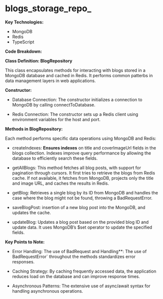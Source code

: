 # blogs_storage_repo_

**Key Technologies:**

- MongoDB
- Redis
- TypeScript

**Code Breakdown:**

**Class Definition: BlogRepository**

This class encapsulates methods for interacting with blogs stored in a MongoDB database and cached in Redis. It performs common patterbs in data management layers in web applications.

**Constructor:**

- Database Connection: The constructor initializes a connection to MongoDB by calling connectToDatabase.

- Redis Connection: The constructor sets up a Redis client using environment variables for the host and port.

**Methods in BlogRepository:**

Each method performs specific data operations using MongoDB and Redis:

- createIndexes: **Ensures indexes** on title and coverImageUrl fields in the blogs collection. Indexes improve query performance by allowing the database to efficiently search these fields.

- getAllBlogs: This method fetches all blog posts, with support for pagination through cursors. It first tries to retrieve the blogs from Redis cache. If not available, it fetches from MongoDB, projects only the title and image URL, and caches the results in Redis.

- getBlog: Retrieves a single blog by its ID from MongoDB and handles the case where the blog might not be found, throwing a BadRequestError.

- saveBlogPost:  insertion of a new blog post into the MongoDB, and updates the cache.

- updateBlog: Updates a blog post based on the provided blog ID and update data. It uses MongoDB’s $set operator to update the specified fields.


**Key Points to Note:**

- Error Handling: The use of BadRequest and Handling**: The use of BadRequestError` throughout the methods standardizes error responses.
  
- Caching Strategy: By caching frequently accessed data, the application reduces load on the database and can improve response times.
  
- Asynchronous Patterns: The extensive use of async/await syntax for handling asynchronous operations.

  
